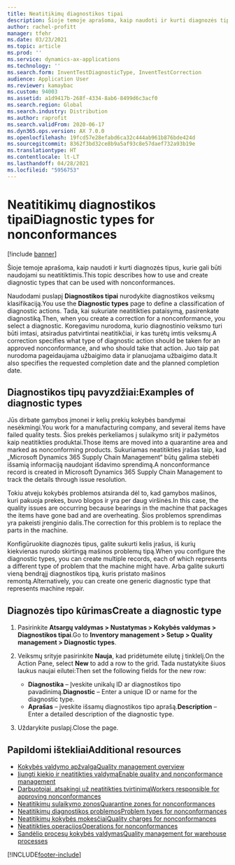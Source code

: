```yaml
---
title: Neatitikimų diagnostikos tipai
description: Šioje temoje aprašoma, kaip naudoti ir kurti diagnozės tipus, kurie gali būti naudojami su neatitiktimis.
author: rachel-profitt
manager: tfehr
ms.date: 03/23/2021
ms.topic: article
ms.prod: ''
ms.service: dynamics-ax-applications
ms.technology: ''
ms.search.form: InventTestDiagnosticType, InventTestCorrection
audience: Application User
ms.reviewer: kamaybac
ms.custom: 94003
ms.assetid: a1d9417b-268f-4334-8ab6-8499d6c3acf0
ms.search.region: Global
ms.search.industry: Distribution
ms.author: raprofit
ms.search.validFrom: 2020-06-17
ms.dyn365.ops.version: AX 7.0.0
ms.openlocfilehash: 19fcd57e28efabd6ca32c444ab961b876bde424d
ms.sourcegitcommit: 8362f3bd32ce8b9a5af93c8e57daef732a93b19e
ms.translationtype: HT
ms.contentlocale: lt-LT
ms.lasthandoff: 04/28/2021
ms.locfileid: "5956753"
---
```

# <a name="diagnostic-types-for-nonconformances"></a><span data-ttu-id="2d5de-103">Neatitikimų diagnostikos tipai</span><span class="sxs-lookup"><span data-stu-id="2d5de-103">Diagnostic types for nonconformances</span></span>

[!include [banner](../includes/banner.md)]

<span data-ttu-id="2d5de-104">Šioje temoje aprašoma, kaip naudoti ir kurti diagnozės tipus, kurie gali būti naudojami su neatitiktimis.</span><span class="sxs-lookup"><span data-stu-id="2d5de-104">This topic describes how to use and create diagnostic types that can be used with nonconformances.</span></span>

<span data-ttu-id="2d5de-105">Naudodami puslapį **Diagnostikos tipai** nurodykite diagnostikos veiksmų klasifikaciją.</span><span class="sxs-lookup"><span data-stu-id="2d5de-105">You use the **Diagnostic types** page to define a classification of diagnostic actions.</span></span> <span data-ttu-id="2d5de-106">Tada, kai sukuriate neatitikties pataisymą, pasirenkate diagnostiką.</span><span class="sxs-lookup"><span data-stu-id="2d5de-106">Then, when you create a correction for a nonconformance, you select a diagnostic.</span></span> <span data-ttu-id="2d5de-107">Koregavimu nurodoma, kurio diagnostinio veiksmo turi būti imtasi, atsiradus patvirtintai neatitikčiai, ir kas turėtų imtis veiksmų.</span><span class="sxs-lookup"><span data-stu-id="2d5de-107">A correction specifies what type of diagnostic action should be taken for an approved nonconformance, and who should take that action.</span></span> <span data-ttu-id="2d5de-108">Juo taip pat nurodoma pageidaujama užbaigimo data ir planuojama užbaigimo data.</span><span class="sxs-lookup"><span data-stu-id="2d5de-108">It also specifies the requested completion date and the planned completion date.</span></span>

## <a name="examples-of-diagnostic-types"></a><span data-ttu-id="2d5de-109">Diagnostikos tipų pavyzdžiai:</span><span class="sxs-lookup"><span data-stu-id="2d5de-109">Examples of diagnostic types</span></span>

<span data-ttu-id="2d5de-110">Jūs dirbate gamybos įmonei ir kelių prekių kokybės bandymai nesėkmingi.</span><span class="sxs-lookup"><span data-stu-id="2d5de-110">You work for a manufacturing company, and several items have failed quality tests.</span></span> <span data-ttu-id="2d5de-111">Šios prekės perkeliamos į sulaikymo sritį ir pažymėtos kaip neatitikties produktai.</span><span class="sxs-lookup"><span data-stu-id="2d5de-111">Those items are moved into a quarantine area and marked as nonconforming products.</span></span> <span data-ttu-id="2d5de-112">Sukuriamas neatitikties įrašas taip, kad „Microsoft Dynamics 365 Supply Chain Management“ būtų galima stebėti išsamią informaciją naudojant išdavimo sprendimą.</span><span class="sxs-lookup"><span data-stu-id="2d5de-112">A nonconformance record is created in Microsoft Dynamics 365 Supply Chain Management to track the details through issue resolution.</span></span>

<span data-ttu-id="2d5de-113">Tokiu atveju kokybės problemos atsiranda dėl to, kad gamybos mašinos, kuri pakuoja prekes, buvo blogos ir yra per daug viršinės.</span><span class="sxs-lookup"><span data-stu-id="2d5de-113">In this case, the quality issues are occurring because bearings in the machine that packages the items have gone bad and are overheating.</span></span> <span data-ttu-id="2d5de-114">Šios problemos sprendimas yra pakeisti įrenginio dalis.</span><span class="sxs-lookup"><span data-stu-id="2d5de-114">The correction for this problem is to replace the parts in the machine.</span></span>

<span data-ttu-id="2d5de-115">Konfigūruokite diagnozės tipus, galite sukurti kelis įrašus, iš kurių kiekvienas nurodo skirtingą mašinos problemų tipą.</span><span class="sxs-lookup"><span data-stu-id="2d5de-115">When you configure the diagnostic types, you can create multiple records, each of which represents a different type of problem that the machine might have.</span></span> <span data-ttu-id="2d5de-116">Arba galite sukurti vieną bendrąjį diagnostikos tipą, kuris pristato mašinos remontą.</span><span class="sxs-lookup"><span data-stu-id="2d5de-116">Alternatively, you can create one generic diagnostic type that represents machine repair.</span></span>

## <a name="create-a-diagnostic-type"></a><span data-ttu-id="2d5de-117">Diagnozės tipo kūrimas</span><span class="sxs-lookup"><span data-stu-id="2d5de-117">Create a diagnostic type</span></span>

1. <span data-ttu-id="2d5de-118">Pasirinkite **Atsargų valdymas \> Nustatymas \> Kokybės valdymas \> Diagnostikos tipai**.</span><span class="sxs-lookup"><span data-stu-id="2d5de-118">Go to **Inventory management \> Setup \> Quality management \> Diagnostic types**.</span></span>
1. <span data-ttu-id="2d5de-119">Veiksmų srityje pasirinkite **Nauja**, kad pridėtumėte eilutę į tinklelį.</span><span class="sxs-lookup"><span data-stu-id="2d5de-119">On the Action Pane, select **New** to add a row to the grid.</span></span> <span data-ttu-id="2d5de-120">Tada nustatykite šiuos laukus naujai eilutei:</span><span class="sxs-lookup"><span data-stu-id="2d5de-120">Then set the following fields for the new row:</span></span>

    - <span data-ttu-id="2d5de-121">**Diagnostika** – Įveskite unikalų ID ar diagnostikos tipo pavadinimą.</span><span class="sxs-lookup"><span data-stu-id="2d5de-121">**Diagnostic** – Enter a unique ID or name for the diagnostic type.</span></span>
    - <span data-ttu-id="2d5de-122">**Aprašas** – įveskite išsamų diagnostikos tipo aprašą.</span><span class="sxs-lookup"><span data-stu-id="2d5de-122">**Description** – Enter a detailed description of the diagnostic type.</span></span>

1. <span data-ttu-id="2d5de-123">Uždarykite puslapį.</span><span class="sxs-lookup"><span data-stu-id="2d5de-123">Close the page.</span></span>

## <a name="additional-resources"></a><span data-ttu-id="2d5de-124">Papildomi ištekliai</span><span class="sxs-lookup"><span data-stu-id="2d5de-124">Additional resources</span></span>

- [<span data-ttu-id="2d5de-125">Kokybės valdymo apžvalga</span><span class="sxs-lookup"><span data-stu-id="2d5de-125">Quality management overview</span></span>](quality-management-processes.md)
- [<span data-ttu-id="2d5de-126">Įjungti kiekio ir neatitikties valdymą</span><span class="sxs-lookup"><span data-stu-id="2d5de-126">Enable quality and nonconformance management</span></span>](enable-quality-management.md)
- [<span data-ttu-id="2d5de-127">Darbuotojai, atsakingi už neatitikties tvirtinimą</span><span class="sxs-lookup"><span data-stu-id="2d5de-127">Workers responsible for approving nonconformances</span></span>](quality-responsible-workers.md)
- [<span data-ttu-id="2d5de-128">Neatitikimų sulaikymo zonos</span><span class="sxs-lookup"><span data-stu-id="2d5de-128">Quarantine zones for nonconformances</span></span>](quality-quarantine-zones.md)
- [<span data-ttu-id="2d5de-129">Neatitikimų diagnostikos problemos</span><span class="sxs-lookup"><span data-stu-id="2d5de-129">Problem types for nonconformances</span></span>](quality-problem-types.md)
- [<span data-ttu-id="2d5de-130">Neatitikimų kokybės mokesčiai</span><span class="sxs-lookup"><span data-stu-id="2d5de-130">Quality charges for nonconformances</span></span>](quality-charges.md)
- [<span data-ttu-id="2d5de-131">Neatitikties operacijos</span><span class="sxs-lookup"><span data-stu-id="2d5de-131">Operations for nonconformances</span></span>](quality-operations.md)
- [<span data-ttu-id="2d5de-132">Sandėlio procesų kokybės valdymas</span><span class="sxs-lookup"><span data-stu-id="2d5de-132">Quality management for warehouse processes</span></span>](quality-management-for-warehouses-processes.md)

[!INCLUDE[footer-include](../../includes/footer-banner.md)]
